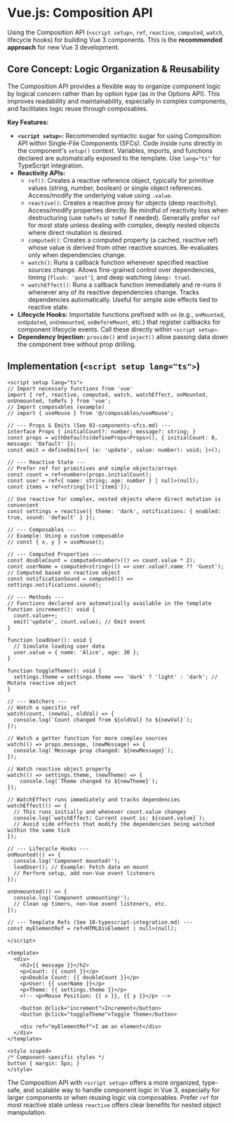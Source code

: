 # Vue.js: Composition API

Using the Composition API (`<script setup>`, `ref`, `reactive`, `computed`, `watch`, lifecycle hooks) for building Vue 3 components. This is the **recommended approach** for new Vue 3 development.

## Core Concept: Logic Organization & Reusability

The Composition API provides a flexible way to organize component logic by logical concern rather than by option type (as in the Options API). This improves readability and maintainability, especially in complex components, and facilitates logic reuse through composables.

**Key Features:**

*   **`<script setup>`:** Recommended syntactic sugar for using Composition API within Single-File Components (SFCs). Code inside runs directly in the component's `setup()` context. Variables, imports, and functions declared are automatically exposed to the template. Use `lang="ts"` for TypeScript integration.
*   **Reactivity APIs:**
    *   `ref()`: Creates a reactive reference object, typically for primitive values (string, number, boolean) or single object references. Access/modify the underlying value using `.value`.
    *   `reactive()`: Creates a reactive proxy for objects (deep reactivity). Access/modify properties directly. Be mindful of reactivity loss when destructuring (use `toRefs` or `toRef` if needed). Generally prefer `ref` for most state unless dealing with complex, deeply nested objects where direct mutation is desired.
    *   `computed()`: Creates a computed property (a cached, reactive ref) whose value is derived from other reactive sources. Re-evaluates only when dependencies change.
    *   `watch()`: Runs a callback function whenever specified reactive sources change. Allows fine-grained control over dependencies, timing (`flush: 'post'`), and deep watching (`deep: true`).
    *   `watchEffect()`: Runs a callback function immediately and re-runs it whenever any of its reactive dependencies change. Tracks dependencies automatically. Useful for simple side effects tied to reactive state.
*   **Lifecycle Hooks:** Importable functions prefixed with `on` (e.g., `onMounted`, `onUpdated`, `onUnmounted`, `onBeforeMount`, etc.) that register callbacks for component lifecycle events. Call these directly within `<script setup>`.
*   **Dependency Injection:** `provide()` and `inject()` allow passing data down the component tree without prop drilling.

## Implementation (`<script setup lang="ts">`)

```vue
<script setup lang="ts">
// Import necessary functions from 'vue'
import { ref, reactive, computed, watch, watchEffect, onMounted, onUnmounted, toRefs } from 'vue';
// Import composables (example)
// import { useMouse } from '@/composables/useMouse';

// --- Props & Emits (See 03-components-sfcs.md) ---
interface Props { initialCount?: number; message?: string; }
const props = withDefaults(defineProps<Props>(), { initialCount: 0, message: 'Default' });
const emit = defineEmits<{ (e: 'update', value: number): void; }>();

// --- Reactive State ---
// Prefer ref for primitives and simple objects/arrays
const count = ref<number>(props.initialCount);
const user = ref<{ name: string; age: number } | null>(null);
const items = ref<string[]>(['item1']);

// Use reactive for complex, nested objects where direct mutation is convenient
const settings = reactive({ theme: 'dark', notifications: { enabled: true, sound: 'default' } });

// --- Composables ---
// Example: Using a custom composable
// const { x, y } = useMouse();

// --- Computed Properties ---
const doubleCount = computed<number>(() => count.value * 2);
const userName = computed<string>(() => user.value?.name ?? 'Guest');
// Computed based on reactive object
const notificationSound = computed(() => settings.notifications.sound);

// --- Methods ---
// Functions declared are automatically available in the template
function increment(): void {
  count.value++;
  emit('update', count.value); // Emit event
}

function loadUser(): void {
  // Simulate loading user data
  user.value = { name: 'Alice', age: 30 };
}

function toggleTheme(): void {
  settings.theme = settings.theme === 'dark' ? 'light' : 'dark'; // Mutate reactive object
}

// --- Watchers ---
// Watch a specific ref
watch(count, (newVal, oldVal) => {
  console.log(`Count changed from ${oldVal} to ${newVal}`);
});

// Watch a getter function for more complex sources
watch(() => props.message, (newMessage) => {
  console.log(`Message prop changed: ${newMessage}`);
});

// Watch reactive object property
watch(() => settings.theme, (newTheme) => {
    console.log(`Theme changed to ${newTheme}`);
});

// WatchEffect runs immediately and tracks dependencies
watchEffect(() => {
  // This runs initially and whenever count.value changes
  console.log(`watchEffect: Current count is: ${count.value}`);
  // Avoid side effects that modify the dependencies being watched within the same tick
});

// --- Lifecycle Hooks ---
onMounted(() => {
  console.log('Component mounted!');
  loadUser(); // Example: Fetch data on mount
  // Perform setup, add non-Vue event listeners
});

onUnmounted(() => {
  console.log('Component unmounting!');
  // Clean up timers, non-Vue event listeners, etc.
});

// --- Template Refs (See 10-typescript-integration.md) ---
const myElementRef = ref<HTMLDivElement | null>(null);

</script>

<template>
  <div>
    <h2>{{ message }}</h2>
    <p>Count: {{ count }}</p>
    <p>Double Count: {{ doubleCount }}</p>
    <p>User: {{ userName }}</p>
    <p>Theme: {{ settings.theme }}</p>
    <!-- <p>Mouse Position: {{ x }}, {{ y }}</p> -->

    <button @click="increment">Increment</button>
    <button @click="toggleTheme">Toggle Theme</button>

    <div ref="myElementRef">I am an element</div>
  </div>
</template>

<style scoped>
/* Component-specific styles */
button { margin: 5px; }
</style>
```

The Composition API with `<script setup>` offers a more organized, type-safe, and scalable way to handle component logic in Vue 3, especially for larger components or when reusing logic via composables. Prefer `ref` for most reactive state unless `reactive` offers clear benefits for nested object manipulation.